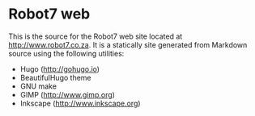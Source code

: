 # Robot7 web

This is the source for the Robot7 web site located at http://www.robot7.co.za. It is a statically site generated from Markdown source using the following utilities:

- Hugo (http://gohugo.io)
- BeautifulHugo theme
- GNU make
- GIMP (http://www.gimp.org)
- Inkscape  (http://www.inkscape.org)